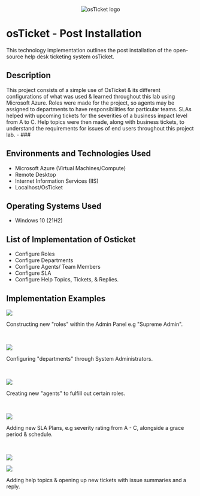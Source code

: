<p align="center">
<img src="https://i.imgur.com/Clzj7Xs.png" alt="osTicket logo"/>
</p>

<h1>osTicket - Post Installation</h1>
This technology implementation outlines the post installation of the open-source help desk ticketing system osTicket.<br />

<h2>Description</h2>
This project consists of a simple use of OsTicket & its different configurations of what was used & learned throughout this lab using Microsoft Azure. Roles were made for the project, so agents may be assigned to departments to have responsibilities for particular teams. SLAs helped with upcoming tickets for the severities of a business impact level from A to C. Help topics were then made, along with business tickets, to understand the requirements for issues of end users throughout this project lab. 
- ### 

<h2>Environments and Technologies Used</h2>

- Microsoft Azure (Virtual Machines/Compute)
- Remote Desktop
- Internet Information Services (IIS)
- Localhost/OsTicket
  
<h2>Operating Systems Used </h2>

- Windows 10</b> (21H2)

<h2>List of Implementation of Osticket</h2>

- Configure Roles
- Configure Departments
- Configure Agents/ Team Members
- Configure SLA
- Configure Help Topics, Tickets, & Replies.

<h2>Implementation Examples</h2>

<p>
<img src="https://i.imgur.com/dLsZw9h.png"/>
</p>
<p>
Constructing new "roles" within the Admin Panel e.g "Supreme Admin".
</p>
<br />

<p>
<img src="https://i.imgur.com/24sim4g.png"/>
</p>
<p>
Configuring "departments" through System Administrators.
</p>
<br />

<p>
<img src="https://i.imgur.com/YpeFloN.png"/>
</p>
<p>
Creating new "agents" to fulfill out certain roles.
</p>
<br />

<p>
<img src="https://i.imgur.com/GdVLOmu.png"/>
</p>
<p>
Adding new SLA Plans, e.g severity rating from A - C, alongside a grace period & schedule.
</p>
<br />

<p>
<img src="https://i.imgur.com/fHL5Kdq.png"/>
</p>
<img src="https://i.imgur.com/EASf5GS.png"/>
<p>
Adding help topics & opening up new tickets with issue summaries and a reply.
</p>
<br />
